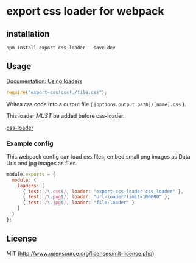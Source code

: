 # export css loader for webpack

## installation

`npm install export-css-loader --save-dev`

## Usage

[Documentation: Using loaders](http://webpack.github.io/docs/using-loaders.html)

``` javascript
require("export-css!css!./file.css");
```

Writes css code into a output file ( `[options.output.path]/[name].css` ).

This loader *MUST* be added before css-loader.

[css-loader](https://github.com/webpack/css-loader)

### Example config

This webpack config can load css files, embed small png images as Data Urls and jpg images as files.

``` javascript
module.exports = {
  module: {
    loaders: [
      { test: /\.css$/, loader: "export-css-loader!css-loader" },
      { test: /\.png$/, loader: "url-loader?limit=100000" },
      { test: /\.jpg$/, loader: "file-loader" }
    ]
  }
};
```

## License

MIT (http://www.opensource.org/licenses/mit-license.php)